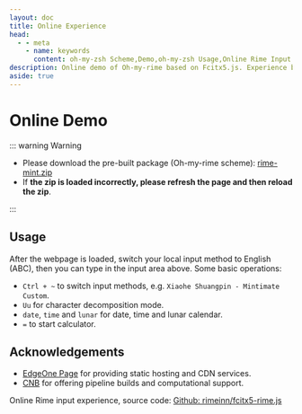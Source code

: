 ```yaml
---
layout: doc
title: Online Experience
head:
  - - meta
    - name: keywords
      content: oh-my-zsh Scheme,Demo,oh-my-zsh Usage,Online Rime Input
description: Online demo of Oh-my-rime based on Fcitx5.js. Experience basic features like date, time, lunar calendar, calculator, etc.
aside: true
---
```


# Online Demo
<rime/>

::: warning Warning

- Please download the pre-built package (Oh-my-rime scheme): [rime-mint.zip](https://cnb.cool/Mintimate/rime/DocVitePressOMR/-/releases/download/1.0.0/rime-mint.zip)
- If **the zip is loaded incorrectly, please refresh the page and then reload the zip**.

:::

## Usage

After the webpage is loaded, switch your local input method to English (ABC), then you can type in the input area above. Some basic operations:
- `Ctrl + ~` to switch input methods, e.g. `Xiaohe Shuangpin - Mintimate Custom`.
- `Uu` for character decomposition mode.
- `date`, `time` and `lunar` for date, time and lunar calendar.
- `=` to start calculator.

## Acknowledgements  
- [EdgeOne Page](https://cnb.cool) for providing static hosting and CDN services.  
- [CNB](https://cnb.cool) for offering pipeline builds and computational support.  

Online Rime input experience, source code: [Github: rimeinn/fcitx5-rime.js](https://github.com/rimeinn/fcitx5-rime.js)  